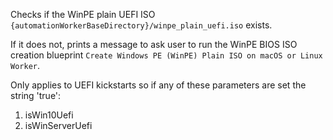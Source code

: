 Checks if the WinPE plain UEFI ISO `{automationWorkerBaseDirectory}/winpe_plain_uefi.iso` exists.

If it does not, prints a message to ask user to run the WinPE BIOS ISO creation blueprint `Create Windows PE (WinPE) Plain ISO on macOS or Linux Worker`.

Only applies to UEFI kickstarts so if any of these parameters are set the string 'true':

1. isWin10Uefi
2. isWinServerUefi